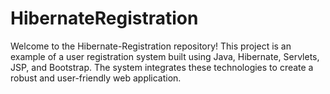 # HibernateRegistration
Welcome to the Hibernate-Registration repository! This project is an example of a user registration system built using Java, Hibernate, Servlets, JSP, and Bootstrap. The system integrates these technologies to create a robust and user-friendly web application.

